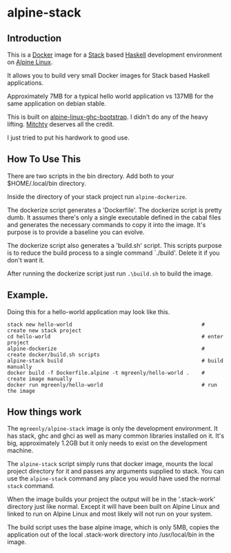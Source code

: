 # alpine-stack


## Introduction

This is a [Docker](https://www.docker.com/) image for a [Stack](http://docs.haskellstack.org/en/stable/README.html) based [Haskell](https://www.haskell.org/) development environment on [Alpine Linux](http://alpinelinux.org/).

It allows you to build very small Docker images for Stack based Haskell applications.

Approximately 7MB for a typical hello world application vs 137MB for the same application on debian stable.

This is built on [alpine-linux-ghc-bootstrap](https://github.com/mitchty/alpine-linux-ghc-bootstrap).  I didn't do any of the heavy lifting.  [Mitchty](https://github.com/mitchty/) deserves all the credit.

I just tried to put his hardwork to good use.

## How To Use This

There are two scripts in the bin directory.  Add both to your $HOME/.local/bin directory.

Inside the directory of your stack project run `alpine-dockerize`.

The dockerize script generates a 'Dockerfile'.  The  dockerize script is pretty dumb.  It assumes there's only a single executable defined in the cabal files and generates the necessary commands to copy it into the image.  It's purpose is to provide a baseline you can evolve.

The dockerize script also generates a 'build.sh' script.  This scripts purpose is to reduce the build process to a single command `./build'.  Delete it if you don't want it.

After running the dockerize script just run `.\build.sh` to build the image.

## Example.

Doing this for a hello-world application may look like this.

```
stack new hello-world                                          # create new stack project
cd hello-world                                                 # enter project
alpine-dockerize                                               # create docker/build.sh scripts
alpine-stack build                                             # build manually
docker build -f Dockerfile.alpine -t mgreenly/hello-world .    # create image manually
docker run mgreenly/hello-world                                # run the image
```


## How things work

The `mgreenly/alpine-stack` image is only the development environment.  It has stack, ghc and ghci as well as many common libraries installed on it.  It's big, approximately 1.2GB but it only needs to exist on the development machine.

The `alpine-stack` script simply runs that docker image, mounts the local project directory for it and passes any arguments supplied to stack.  You can use the `alpine-stack` command any place you would have used the normal `stack` command.

When the image builds your project the output will be in the '.stack-work' directory just like normal.  Except it will have been built on Alpine Linux and linked to run on Alpine Linux and most likely will not run on your system.

The build script uses the base alpine image, which is only 5MB, copies the application out of the local .stack-work directory into /usr/local/bin in the image.
